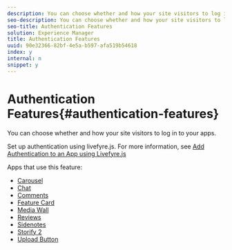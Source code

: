 ```yaml
---
description: You can choose whether and how your site visitors to log in to your apps.
seo-description: You can choose whether and how your site visitors to log in to your apps.
seo-title: Authentication Features
solution: Experience Manager
title: Authentication Features
uuid: 90e32366-82bf-4e5a-b597-afa519b54618
index: y
internal: n
snippet: y
---
```


# Authentication Features{#authentication-features}

You can choose whether and how your site visitors to log in to your apps.

Set up authentication using livefyre.js. For more information, see [Add Authentication to an App using Livefyre.js](t_embed_an_app_on_your_site_using_livefyre.js.md#embed_an_app_on_your_site_using_livefyre.js)

Apps that use this feature:

* [Carousel](c-carousel-app/c-carousel-app.md#c_carousel_app) 
* [Chat](c-chat-app/c-chat-app.md#c_chat_app) 
* [Comments](c_comments_app.md#c_comments_app) 
* [Feature Card](c-feature-card-app/c-feature-card-app.md#c_feature_card_app) 
* [Media Wall](c-media-wall-app/c-media-wall-app.md#c_media_wall_app) 
* [Reviews](c-reviews-app/c-reviews-app.md#c_reviews_app) 
* [Sidenotes](c-sidenotes-app/c-sidenotes-app.md#c_sidenotes_app) 
* [Storify 2](c-storify2/c-storify2.md#c_storify2) 
* [Upload Button](c-upload-button-app/c-upload-button-app.md#c_upload_button_app)

